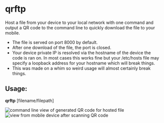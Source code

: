 # qrftp
Host a file from your device to your local network with one command and output a QR code to the command line to quickly download the file to your mobile.

- The file is served on port 8000 by default.
- After one download of the file, the port is closed.
- Your device private IP is resolved via the hostname of the device the code is ran on. In most cases this works fine but your /etc/hosts file may specify a loopback address for your hostname which will break things.
- This was made on a whim so weird usage will almost certainly break things.
## Usage:
**qrftp** [filename/filepath]

![command line view of generated QR code for hosted file](https://github-production-user-asset-6210df.s3.amazonaws.com/96323936/238383490-bbea083b-8a29-4298-bc4a-cabb128548b2.PNG)![view from mobile device after scanning QR code](https://github-production-user-asset-6210df.s3.amazonaws.com/96323936/238383510-91311cde-8f74-4c8f-b493-48bd27be67e8.PNG)
